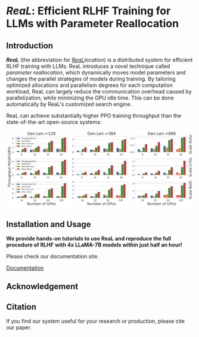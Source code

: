 # ***ReaL***: Efficient RLHF Training for LLMs with Parameter Reallocation

## Introduction

***ReaL*** (the abbreviation for *<u>ReaL</u>location*)
is a distributed system for efficient RLHF training with LLMs.
ReaL introduces a novel technique called *parameter reallocation*,
which dynamically moves model parameters and changes the parallel strategies of models
during training.
By tailoring optimized allocations and parallelism degrees for each computation workload,
ReaL can largely reduce the communication overhead caused by parallelization,
while minimizing the GPU idle time.
This can be done automatically by ReaL's customized search engine.

ReaL can achieve substantially higher PPO training throughput than the state-of-the-art
open-source systems:

![Throughput Comparison](docs/source/images/vws.svg)

## Installation and Usage


**We provide hands-on tutorials to use ReaL and reproduce the full procedure of RLHF**
**with 4x LLaMA-7B models within just half an hour!**

Please check our documentation site.

[Documentation](https://openpsi-project.github.io/ReaLRLHF/)


## Acknowledgement

## Citation

If you find our system useful for your research or production,
please cite our paper.
